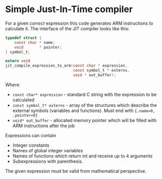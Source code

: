 # Simple Just-In-Time compiler

For a given *correct* expression this code generates ARM 
instructions to calculate it. The interface of the
JIT compiler looks like this:

```C
typedef struct {
    const char * name;
    void       * pointer;
} symbol_t;

extern void
jit_compile_expression_to_arm(const char * expression,
                              const symbol_t * externs,
                              void * out_buffer);
``` 

Where:
 - ```const char* expression``` - standard C string with the expression
to be calculated
 - ```const symbol_t* externs``` - array of the structures which
 describe the external symbols (variables and functions).
 Must end with ```{.name=0, .pointer=0}```
 - ```void* out_buffer``` - allocated memory pointer which
 will be filled with ARM instructions after the job
 
 Expressions can contain
 - Integer constants
 - Names of global integer variables
 - Names of functions which return int and receive up to
 4 arguments
 - Subexpressions with parenthesis.
 
 The given expression must be valid from mathematical perspective.
 